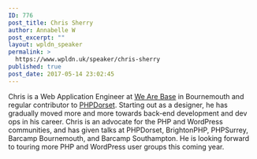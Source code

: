 ```yaml
---
ID: 776
post_title: Chris Sherry
author: Annabelle W
post_excerpt: ""
layout: wpldn_speaker
permalink: >
  https://www.wpldn.uk/speaker/chris-sherry
published: true
post_date: 2017-05-14 23:02:45
---
```

Chris is a Web Application Engineer at <a href="https://wearebase.com/">We Are Base</a> in Bournemouth and regular contributor to <a href="https://www.phpdorset.co.uk/">PHPDorset</a>. Starting out as a designer, he has gradually moved more and more towards back-end development and dev ops in his career. Chris is an advocate for the PHP and WordPress communities, and has given talks at PHPDorset, BrightonPHP, PHPSurrey, Barcamp Bournemouth, and Barcamp Southampton. He is looking forward to touring more PHP and WordPress user groups this coming year.